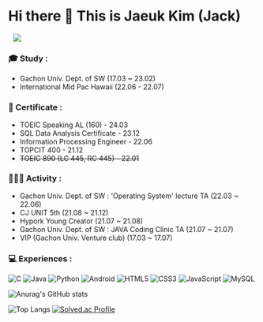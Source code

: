 # Hi there 👋  This is Jaeuk Kim (Jack)

<a href="https://ukjae.notion.site/IT-1fa39e2a11224e27b6e380b94bb8bafc"> <img src="https://img.icons8.com/ios/50/notion.png" style="height : auto; margin-left : 10px; margin-right : 10px;"/> </a>

### 🎓 Study :

 - Gachon Univ. Dept. of SW (17.03 ~ 23.02)
 - International Mid Pac Hawaii (22.06 - 22.07)
   


### 📖 Certificate : 

- TOEIC Speaking AL (160) - 24.03
- SQL Data Analysis Certificate - 23.12
- Information Processing Engineer - 22.06
- TOPCIT 400 - 21.12
- ~~TOEIC 890 (LC 445, RC 445) - 22.01~~



### 👨🏻‍💻 Activity :

 - Gachon Univ. Dept. of SW : 'Operating System' lecture TA (22.03 ~ 22.06)
 - CJ UNIT 5th (21.08 ~ 21.12)
 - Hypork Young Creator (21.07 ~ 21.08)
 - Gachon Univ. Dept. of SW : JAVA Coding Clinic TA (21.07 ~ 21.07)
 - VIP (Gachon Univ. Venture club) (17.03 ~ 17.07)



### 💻 Experiences :

![C](https://img.shields.io/badge/c-%2300599C.svg?style=for-the-badge&logo=c&logoColor=white)
![Java](https://img.shields.io/badge/java-%23ED8B00.svg?style=for-the-badge&logo=java&logoColor=white)
![Python](https://img.shields.io/badge/python-3670A0?style=for-the-badge&logo=python&logoColor=ffdd54)
![Android](https://img.shields.io/badge/android-3DDC84?style=for-the-badge&logo=Android&logoColor=white)
![HTML5](https://img.shields.io/badge/html5-%23E34F26.svg?style=for-the-badge&logo=html5&logoColor=white)
![CSS3](https://img.shields.io/badge/css3-%231572B6.svg?style=for-the-badge&logo=css3&logoColor=white)
![JavaScript](https://img.shields.io/badge/javascript-F7DF1E.svg?style=for-the-badge&logo=javascript&logoColor=white)
![MySQL](https://img.shields.io/badge/mysql-4479A1?style=for-the-badge&logo=mysql&logoColor=white)




<!--
**Jaeuk1211/Jaeuk1211** is a ✨ _special_ ✨ repository because its `README.md` (this file) appears on your GitHub profile.

Here are some ideas to get you started:

- 🔭 I’m currently working on ...
- 🌱 I’m currently learning ...
- 👯 I’m looking to collaborate on ...
- 🤔 I’m looking for help with ...
- 💬 Ask me about ...
- 📫 How to reach me: ...
- 😄 Pronouns: ...
- ⚡ Fun fact: ...
-->

![Anurag's GitHub stats](https://github-readme-stats.vercel.app/api?username=Jaeuk1211&show_icons=true&theme=radical)

![Top Langs](https://github-readme-stats.vercel.app/api/top-langs/?username=Jaeuk1211&layout=compact)
[![Solved.ac Profile](http://mazassumnida.wtf/api/v2/generate_badge?boj=ksyj2006)](https://solved.ac/ksyj2006/)


